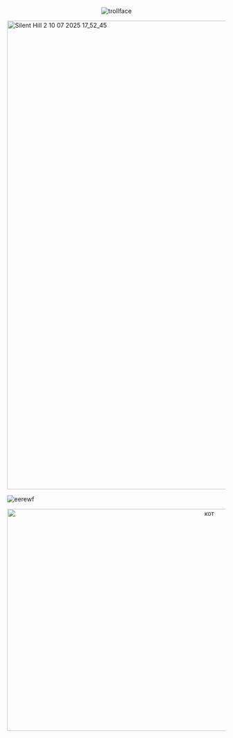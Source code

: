 ## 

<p align="center">
  <img src="https://komarev.com/ghpvc/?username=usslh&label=trollface&color=c8c3bd" alt="trollface" />
</p>

<img width="1920" height="1080" alt="Silent Hill 2   10 07 2025 17_52_45" src="https://github.com/user-attachments/assets/1118d88c-1830-46a7-ab8e-b3f7c9c6cdf3" />


![eerewf](https://64.media.tumblr.com/cea530748d95a22ef42d8a43a0c8ad11/1bb1188b9f039f48-f5/s75x75_c1/ab6f5e4a1c40f27aa1d4d1f982feef58b65e5c0b.gifv)



<p style="text-align: center; margin: 0;">
  <img src="https://64.media.tumblr.com/6fdd0d5f3aa482aa2b119666858b2fae/91d09dddd647fc1b-23/s540x810/6111880248270993ae60f40e6badb599553c1080.pnj" alt="" />
  <img width="916" height="512" alt="кот" src="https://github.com/user-attachments/assets/6aa4e0bd-ce63-4a47-96a9-cbde358923e7" />
  <img src="https://64.media.tumblr.com/f1c908d6b3fd79305733a556bb7ad330/91d09dddd647fc1b-4c/s540x810/1facdeab93e90d3d1a653666cb7f7542ed8cac55.pnj" alt="" />
</p>


